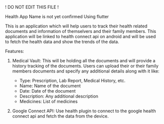 ! DO NOT EDIT THIS FILE !

Health App
Name is not yet confirmed
Using flutter

This is an application which will help users to track their health related documents and information of themselvers and their family members.
This application will be linked to health connect api on android and will be used to fetch the health data and show the trends of the data.

Features:
1. Medical Vault:
This will be holding all the documents and will provide a history tracking of the documents.
Users can upload their or their family members documents and specify any additional details along with it like:
    - Type: Prescription, Lab Report, Medical History, etc.
    - Name: Name of the document
    - Date: Date of the document
    - Description: Any additional description
    - Medicines: List of medicines

2. Google Connect API:
Use health plugin to connect to the google health connect api and fetch the data from the device.
